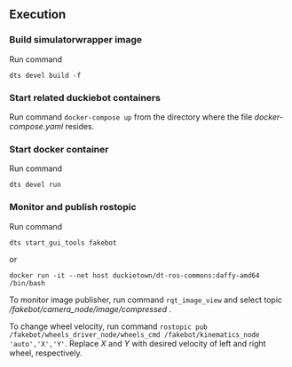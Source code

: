 ## Execution
### Build simulatorwrapper image

Run command

`dts devel build -f`

### Start related duckiebot containers

Run command `docker-compose up` from the directory where the file *docker-compose.yaml* resides.

### Start docker container

Run command

`dts devel run`

### Monitor and publish rostopic

Run command

`dts start_gui_tools fakebot`

or

`docker run -it --net host duckietown/dt-ros-commons:daffy-amd64 /bin/bash`

To monitor image publisher, run command `rqt_image_view` and select topic */fakebot/camera_node/image/compressed* .

To change wheel velocity, run command `rostopic pub /fakebot/wheels_driver_node/wheels_cmd /fakebot/kinematics_node 'auto','X','Y'`. Replace *X* and *Y* with desired velocity of left and right wheel, respectively. 
